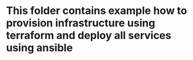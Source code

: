 # This folder contains example how to provision infrastructure using terraform and deploy all services using ansible
